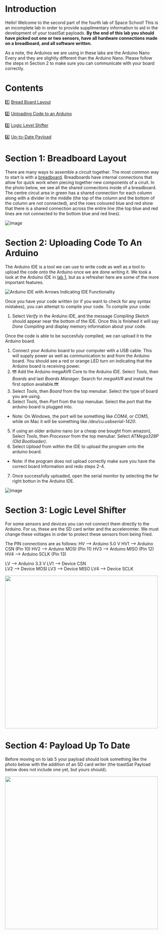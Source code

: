 # Introduction 
Hello! Welcome to the second part of the fourth lab of Space School! This is an incomplete lab in order to provide supplimentary information to aid in the development of your toastSat payloads. **By the end of this lab you should have picked out one or two sensors, have all hardware connections made on a breadboard, and all software written.** 

As a note, the Arduinos we are using in these labs are the Arduino Nano Every and they are slightly different than the Arduino Nano. Please follow the steps in Section 2 to make sure you can communicate with your board correctly. 

# Contents 

1️⃣ [Bread Board Layout](#Section-1:-Breadboard-Layout)

2️⃣ [Uploading Code to an Arduino](#Section-2:-Uploading-Code-To-An-Arduino)

3️⃣ [Logic Level Shifter](#Section-3:-Logic-Level-Shifter)

4️⃣ [Up-to-Date Payload](#Section-4:-Payload-Up-To-Date)

# Section 1: Breadboard Layout

There are many ways to assemble a circuit together. The most common way to start is with a [breadboard](https://en.wikipedia.org/wiki/Breadboard). Breadboards have internal connections that allow for quick work when piecing together new components of a ciruit. In the photo below, we see all the shared connections inside of a breadboard. The centre circut area in green has a shared connection for each column along with a divider in the middle (the top of the column and the bottom of the column are not connected), and the rows coloured blue and red show that there is a shared connection across the entire line (the top blue and red lines are not connected to the bottom blue and red lines). 

![image](https://user-images.githubusercontent.com/48306876/138555396-737f73e0-560d-4cb3-94b0-bc2318304226.png)

# Section 2: Uploading Code To An Arduino 

The Arduino IDE is a tool we can use to write code as well as a tool to upload the code onto the Arduino once we are done writing it. We took a look at the Arduino IDE in [lab 1](https://github.com/queens-satellite-team/Space-School/blob/main/lab1/lab1.md), but as a refresher here are some of the more important features.

![Arduino IDE with Arrows Indicating IDE Functionality](https://github.com/queens-satellite-team/Space-School/blob/79665e8ba8a807e1ad268ef5515d1499b6250be8/lab1/lab1-images/ide-with-arrows.png)

Once you have your code written (or if you want to check for any syntax mistakes), you can attempt to compile your code. To compile your code:
1. Select *Verify* in the Arduino IDE, and the message *Compiling Sketch* should appear near the bottom of the IDE. Once this is finished it will say *Done Compiling* and display memory information about your code. 

Once the code is able to be succesfuly compiled, we can upload it to the Arduino board. 
1. Connect your Arduino board to your computer with a USB cable. This will supply power as well as communication to and from the Arduino board. You should see a red or orange LED turn on indicating that the Arduino board is receiving power. 
2. ❗❗❗ Add the Arduino megaAVR Core to the Arduino IDE. Select *Tools*, then *Boards* and last *Boards Manager*. Search for *megaAVR* and install the first option available.❗❗❗ 
3. Select *Tools*, then *Board* from the top menubar. Select the type of board you are using. 
4. Select *Tools*, then *Port* from the top menubar. Select the port that the arduino board is plugged into. 
- Note: On Windows, the port will be something like *COM4*, or *COM5*, while on Mac it will be something like */dev/cu.usbserial-1420*. 
5. If using an older arduino nano (or a cheap one bought from amazon), Select *Tools*, then *Processor* from the top menubar. Select *ATMega328P (Old Bootloader)*. 
6. Select *Upload* from within the IDE to upload the program onto the arduino board. 
- Note: if the program does not upload correctly make sure you have the correct board information and redo steps 2-4. 
7. Once successfully uploaded, open the serial monitor by selecting the far right bottun in the Arduino IDE.  

![image](https://user-images.githubusercontent.com/48306876/140007601-1c0ce126-b360-4b9d-a343-59c3ff612379.png)

# Section 3: Logic Level Shifter 

For some sensors and devices you can not connect them directly to the Arduino. For us, these are the SD card writer and the acceleromter. We must change these voltages in order to protect these sensors from being fried.

The PIN connections are as follows:
HV  --> Arduino 5.0 V
HV1 --> Arduino CSN  (Pin 10) 
HV2 --> Arduino MOSI (Pin 11)
HV3 --> Arduino MISO (Pin 12)
HV4 --> Arduino SCLK (Pin 13)

LV  --> Arduino 3.3 V
LV1 --> Device CSN  
LV2 --> Device MOSI 
LV3 --> Device MISO
LV4 --> Device SCLK

<img src="https://user-images.githubusercontent.com/48306876/140240662-8386f521-4656-43d9-a618-72da9aed458b.png" width=500 height=500>

# Section 4: Payload Up To Date

Before moving on to lab 5 your payload should look something like the photo below with the addition of an SD card writer (the toastSat Payload below does not include one yet, but yours should). 

<img src="https://user-images.githubusercontent.com/48306876/140006482-feb81814-aeec-4860-9608-ca048084c2e8.jpg" width=500 height=500>
